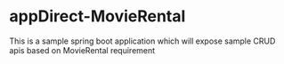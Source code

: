 # appDirect-MovieRental
This is a sample spring boot application which will expose sample CRUD apis based on MovieRental requirement
